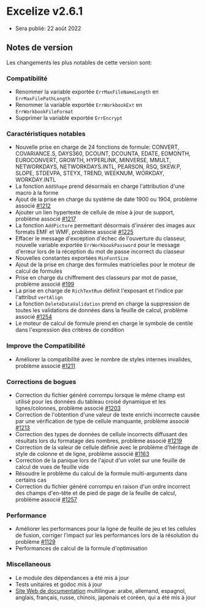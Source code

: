 # Excelize v2.6.1

* Sera publié: 22 août 2022

## Notes de version

Les changements les plus notables de cette version sont:

### Compatibilité

* Renommer la variable exportée `ErrMaxFileNameLength` en `ErrMaxFilePathLength`
* Renommer la variable exportée `ErrWorkbookExt` en `ErrWorkbookFileFormat`
* Supprimer la variable exportée `ErrEncrypt`

### Caractéristiques notables

* Nouvelle prise en charge de 24 fonctions de formule: CONVERT, COVARIANCE.S, DAYS360, DCOUNT, DCOUNTA, EDATE, EOMONTH, EUROCONVERT, GROWTH, HYPERLINK, MINVERSE, MMULT, NETWORKDAYS, NETWORKDAYS.INTL, PEARSON, RSQ, SKEW.P, SLOPE, STDEVPA, STEYX, TREND, WEEKNUM, WORKDAY, WORKDAY.INTL
* La fonction `AddShape` prend désormais en charge l'attribution d'une macro à la forme
* Ajout de la prise en charge du système de date 1900 ou 1904, problème associé [#1212](https://github.com/xuri/excelize/issues/1212)
* Ajouter un lien hypertexte de cellule de mise à jour de support, problème associé [#1217](https://github.com/xuri/excelize/issues/1217)
* La fonction `AddPicture` permettant désormais d'insérer des images aux formats EMF et WMF, problème associé [#1225](https://github.com/xuri/excelize/issues/1225)
* Effacer le message d'exception d'échec de l'ouverture du classeur, nouvelle variable exportée `ErrWorkbookPassword` pour le message d'erreur lors de la réception du mot de passe incorrect du classeur
* Nouvelles constantes exportées `MinFontSize`
* Ajout de la prise en charge des formules matricielles pour le moteur de calcul de formules
* Prise en charge du chiffrement des classeurs par mot de passe, problème associé [#199](https://github.com/xuri/excelize/issues/199)
* La prise en charge de `RichTextRun` définit l'exposant et l'indice par l'attribut `vertAlign`
* La fonction `DeleteDataValidation` prend en charge la suppression de toutes les validations de données dans la feuille de calcul, problème associé [#1254](https://github.com/xuri/excelize/issues/1254)
* Le moteur de calcul de formule prend en charge le symbole de centile dans l'expression des critères de condition

### Improve the Compatibilité

* Améliorer la compatibilité avec le nombre de styles internes invalides, problème associé [#1211](https://github.com/xuri/excelize/issues/1211)

### Corrections de bogues

* Correction du fichier généré corrompu lorsque le même champ est utilisé pour les données du tableau croisé dynamique et les lignes/colonnes, problème associé [#1203](https://github.com/xuri/excelize/issues/1203)
* Correction de l'obtention d'une valeur de texte enrichi incorrecte causée par une vérification de type de cellule manquante, problème associé [#1213](https://github.com/xuri/excelize/issues/1213)
* Correction des types de données de cellule incorrects diffusant des résultats lors du formatage des nombres, problème associé [#1219](https://github.com/xuri/excelize/issues/1219)
* Correction de la valeur de cellule définie avec le problème d'héritage de style de colonne et de ligne, problème associé [#1163](https://github.com/xuri/excelize/issues/1163)
* Correction de la panique lors de l'ajout d'un volet sur une feuille de calcul de vues de feuille vide
* Résoudre le problème du calcul de la formule multi-arguments dans certains cas
* Correction du fichier généré corrompu en raison d'un ordre incorrect des champs d'en-tête et de pied de page de la feuille de calcul, problème associé [#1257](https://github.com/xuri/excelize/issues/1257)

### Performance

* Améliorer les performances pour la ligne de feuille de jeu et les cellules de fusion, corriger l'impact sur les performances lors de la résolution du problème [#1129](https://github.com/xuri/excelize/issues/1129)
* Performances de calcul de la formule d'optimisation

### Miscellaneous

* Le module des dépendances a été mis à jour
* Tests unitaires et godoc mis à jour
* [Site Web de documentation](https://xuri.me/excelize) multilingue: arabe, allemand, espagnol, anglais, français, russe, chinois, japonais et coréen, qui a été mis à jour
